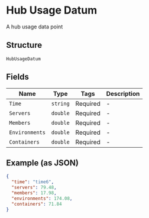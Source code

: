 
# Hub Usage Datum

A hub usage data point

## Structure

`HubUsageDatum`

## Fields

| Name | Type | Tags | Description |
|  --- | --- | --- | --- |
| `Time` | `string` | Required | - |
| `Servers` | `double` | Required | - |
| `Members` | `double` | Required | - |
| `Environments` | `double` | Required | - |
| `Containers` | `double` | Required | - |

## Example (as JSON)

```json
{
  "time": "time6",
  "servers": 79.48,
  "members": 17.98,
  "environments": 174.08,
  "containers": 71.84
}
```

